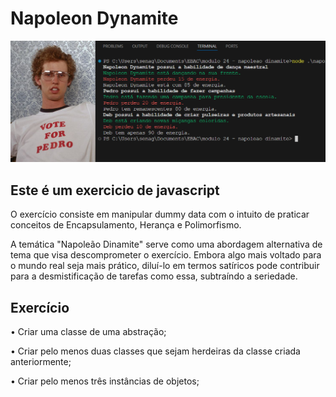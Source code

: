 # Napoleon Dynamite

![Screenshot Home](https://github.com/senagab/servidores-estaticos/blob/main/napoleon-code-2.png)

## Este é um exercicio de javascript

O exercício consiste em manipular dummy data com o intuito de praticar conceitos de Encapsulamento, Herança e Polimorfismo.

A temática "Napoleão Dinamite" serve como uma abordagem alternativa de tema que visa descomprometer o exercício. Embora algo mais voltado para o mundo real seja mais prático, diluí-lo em termos satíricos pode contribuir para a desmistificação de tarefas como essa, subtraíndo a seriedade.

## Exercício

• Criar uma classe de uma abstração;

• Criar pelo menos duas classes que sejam herdeiras da classe criada anteriormente;

• Criar pelo menos três instâncias de objetos;
